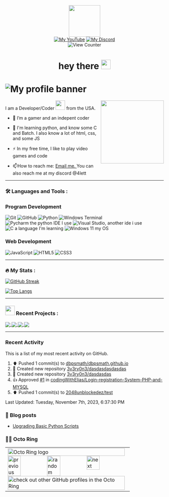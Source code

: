 <div id="header" align="center">
  <img src="https://media.giphy.com/media/M9gbBd9nbDrOTu1Mqx/giphy.gif" width="100"/>
</div>

<div id="badges" align=center>
  <a href="https://www.youtube.com/@DiamondBroPlayz"><img src="https://img.shields.io/badge/YouTube-%23FF0000.svg?style=for-the-badge&logo=YouTube&logoColor=white" alt="My YouTube"></a>
  <a href="https://discord.gg/wfSePnUxRe"><img src="https://img.shields.io/badge/Discord-%235865F2.svg?style=for-the-badge&logo=discord&logoColor=white" alt="My Discord"></a>
</div>

<div id="views" align=center>
     <img src="https://komarev.com/ghpvc/?username=DiamondBroPlayz&style=flat-square&color=blue" alt="View Counter"/>
</div>

<div id="hello" align=center>
   <h1>
     hey there
     <img src="https://media.giphy.com/media/hvRJCLFzcasrR4ia7z/giphy.gif" width="30px"/>
   </h1>
</div>

# ![My profile banner](https://github.com/Wolfcrossy/Wolfcrossy/blob/main/Blue%20Pink%20Gradient%20Fashion%20Banner.png)

I am a Developer/Coder <img src="https://media.giphy.com/media/WUlplcMpOCEmTGBtBW/giphy.gif" width="30"> from the USA. <img align='right' src='https://user-images.githubusercontent.com/5713670/87202985-820dcb80-c2b6-11ea-9f56-7ec461c497c3.gif' width='200'>

- :telescope: I’m a gamer and an indepent coder

- :seedling: I'm learning python, and know some C and Batch. I also know a lot of html, css, and some JS

- :zap: In my free time, I like to play video games and code

- :mailbox:How to reach me: [Email me. ](mailto:DiamondBroPlayz@proton.me?subject=A%20question%20regarding%20your%20github&body=I%20was%20looking%20at%20your%20github%20and%20have%20a%20question%2C%20) You can also reach me at my discord @4lett

---

### :hammer_and_wrench: Languages and Tools :

### Program Development
![Git](https://img.shields.io/badge/git-%23F05033.svg?style=for-the-badge&logo=git&logoColor=white)
![GitHub](https://img.shields.io/badge/github-%23121011.svg?style=for-the-badge&logo=github&logoColor=white)
![Python](https://img.shields.io/badge/python-3670A0?style=for-the-badge&logo=python&logoColor=ffdd54)
![Windows Terminal](https://img.shields.io/badge/Windows%20Terminal-%234D4D4D.svg?style=for-the-badge&logo=windows-terminal&logoColor=white)
![Pycharm the python IDE I use](https://img.shields.io/badge/pycharm-143?style=for-the-badge&logo=pycharm&logoColor=black&color=black&labelColor=green)
![Visual Studio, another ide i use](https://img.shields.io/badge/Visual%20Studio-5C2D91.svg?style=for-the-badge&logo=visual-studio&logoColor=white)
![C a language I'm learning](https://img.shields.io/badge/c-%2300599C.svg?style=for-the-badge&logo=c&logoColor=white)
![Windows 11 my OS](https://img.shields.io/badge/Windows%2011-%230079d5.svg?style=for-the-badge&logo=Windows%2011&logoColor=white)

### Web Development
![JavaScript](https://img.shields.io/badge/javascript-%23323330.svg?style=for-the-badge&logo=javascript&logoColor=%23F7DF1E)
![HTML5](https://img.shields.io/badge/html5-%23E34F26.svg?style=for-the-badge&logo=html5&logoColor=white)
![CSS3](https://img.shields.io/badge/css3-%231572B6.svg?style=for-the-badge&logo=css3&logoColor=white)

---

### :fire: My Stats :

[![GitHub Streak](http://github-readme-streak-stats.herokuapp.com?user=DiamondBroPlayz&theme=tokyonight)](https://git.io/streak-stats)

[![Top Langs](https://github-readme-stats-git-masterrstaa-rickstaa.vercel.app/api/top-langs/?username=DiamondBroPlayz&show_icons=true&theme=tokyonight)](https://github.com/anuraghazra/github-readme-stats)

---

### <img src="https://media.giphy.com/media/WUlplcMpOCEmTGBtBW/giphy.gif" width="30"> Recent Projects :

<a href="https://github.com/DiamondBroPlayz/DiamondBroPlayz">
  <img align="center" src="https://github-readme-stats-git-masterrstaa-rickstaa.vercel.app/api/pin/?username=DiamondBroPlayz&theme=github_dark&hide_border=true&repo=DiamondBroPlayz"/>
</a>
<a href="https://github.com/DiamondBroPlayz/Python-Template">
  <img align="center" src="https://github-readme-stats.zohan.tech/api/pin/?username=DiamondBroPlayz&theme=github_dark&hide_border=true&repo=Python-Template"/>
</a>
<a href="https://github.com/DiamondBroPlayz/RocketAltitudeCalculator">
  <img align="center" src="https://github-readme-stats.vercel.app/api/pin/?username=DiamondBroPlayz&theme=github_dark&hide_border=true&repo=RocketAltitudeCalculator"/>
</a>
<a href="https://github.com/wavysblog/Blog2">
  <img align="center" src="https://github-readme-stats.vercel.app/api/pin/?username=wavysblog&theme=github_dark&hide_border=true&repo=Blog2"/>
</a>

---

### Recent Activity

This is a list of my most recent activity on GitHub.

<!--RECENT_ACTIVITY:start-->
1. ⬆️ Pushed 1 commit(s) to [dbpsmath/dbpsmath.github.io](https://github.com/dbpsmath/dbpsmath.github.io)<br>
2. 📔 Created new repository [3v3ry0n3/dasdasdasdasdas](https://github.com/3v3ry0n3/dasdasdasdasdas)<br>
3. 📔 Created new repository [3v3ry0n3/dasdasdas](https://github.com/3v3ry0n3/dasdasdas)<br>
4. 👍 Approved [#1](https://github.com/codingWithElias/Login-registration-System-PHP-and-MYSQL/pull/1#pullrequestreview-1713894531) in [codingWithElias/Login-registration-System-PHP-and-MYSQL](https://github.com/codingWithElias/Login-registration-System-PHP-and-MYSQL)<br>
5. ⬆️ Pushed 1 commit(s) to [2048unblockedez/test](https://github.com/2048unblockedez/test)<br>
<!--RECENT_ACTIVITY:end-->

<!--RECENT_ACTIVITY:last_update-->
Last Updated: Tuesday, November 7th, 2023, 6:37:30 PM
<!--RECENT_ACTIVITY:last_update_end-->

### 📖 Blog posts
<!-- BLOG-POST-LIST:START -->
- [Upgrading Basic Python Scripts](https://dev.to/wolfcrossy/upgrading-basic-python-scripts-278h)
<!-- BLOG-POST-LIST:END -->

### 🐙💍 Octo Ring
<table><tbody><tr><td><a href="https://octo-ring.com/"><img src="https://octo-ring.com/static/img/widget/top.png" width="99%" alt="Octo Ring logo" align="top"></a><br><a href="https://octo-ring.com/p/Wolfcrossy/prev"><img src="https://octo-ring.com/static/img/widget/prev.png" width="33%" alt="previous" align="top" title="previous profile"></a><a href="https://octo-ring.com/p/Wolfcrossy/random"><img src="https://octo-ring.com/static/img/widget/random.png" width="33%" alt="random" align="top" title="random profile"></a><a href="https://octo-ring.com/p/Wolfcrossy/next"><img src="https://octo-ring.com/static/img/widget/next.png" width="33%" alt="next" align="top" title="next profile"></a><br><a href="https://octo-ring.com/"><img src="https://octo-ring.com/static/img/widget/bottom.png" width="99%" alt="check out other GitHub profiles in the Octo Ring" align="top"></a></td></tr></tbody></table>
